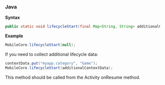 ### Java

**Syntax**

```java
public static void lifecycleStart(final Map<String, String> additionalContextData);
```

**Example**

```java
MobileCore.lifecycleStart(null);
```

If you need to collect additional lifecycle data:

```java
contextData.put("myapp.category", "Game");
MobileCore.lifecycleStart(additionalContextData);
```

<InlineAlert variant="warning" slots="text"/>

This method should be called from the Activity onResume method.